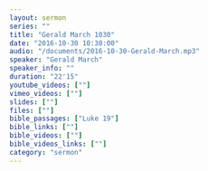 ```yaml
---
layout: sermon
series: ""
title: "Gerald March 1030"
date: "2016-10-30 10:30:00"
audio: "/documents/2016-10-30-Gerald-March.mp3"
speaker: "Gerald March"
speaker_info: ""
duration: "22'15"
youtube_videos: [""]
vimeo_videos: [""]
slides: [""]
files: [""]
bible_passages: ["Luke 19"]
bible_links: [""]
bible_videos: [""]
bible_videos_links: [""]
category: "sermon"
---
```

